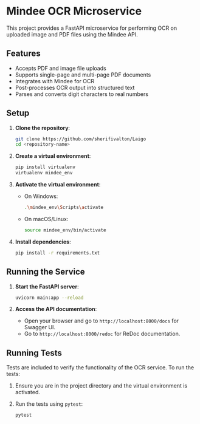 # Mindee OCR Microservice

This project provides a FastAPI microservice for performing OCR on uploaded image and PDF files using the Mindee API.

## Features

- Accepts PDF and image file uploads
- Supports single-page and multi-page PDF documents
- Integrates with Mindee for OCR
- Post-processes OCR output into structured text
- Parses and converts digit characters to real numbers

## Setup

1. **Clone the repository**:
   ```bash
   git clone https://github.com/sherifivalton/Laigo
   cd <repository-name>
   ```

2. **Create a virtual environment**:
   ```bash
   pip install virtualenv
   virtualenv mindee_env
   ```

3. **Activate the virtual environment**:
   - On Windows:
     ```bash
     .\mindee_env\Scripts\activate
     ```
   - On macOS/Linux:
     ```bash
     source mindee_env/bin/activate
     ```

4. **Install dependencies**:
   ```bash
   pip install -r requirements.txt
   ```

## Running the Service

1. **Start the FastAPI server**:
   ```bash
   uvicorn main:app --reload
   ```

2. **Access the API documentation**:
   - Open your browser and go to `http://localhost:8000/docs` for Swagger UI.
   - Go to `http://localhost:8000/redoc` for ReDoc documentation.


## Running Tests

Tests are included to verify the functionality of the OCR service. To run the tests:

1. Ensure you are in the project directory and the virtual environment is activated.

2. Run the tests using `pytest`:
    ```bash
    pytest
    ```

